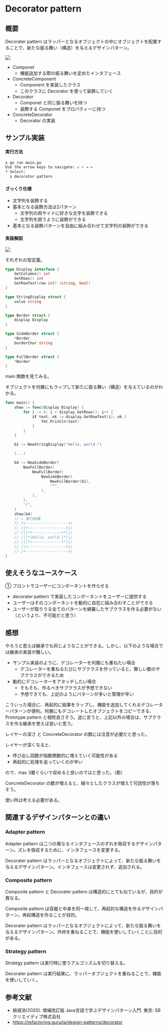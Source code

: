 # Decorator pattern

## 概要
Decorater pattern はラッパーとなるオブジェクトの中にオブジェクトを配置することで、新たな振る舞い（構造）を与えるデザインパターン。

<img src="https://github.com/mmfiber/design-pattern-go-training/blob/main/src/decorator/diagram/abstract.svg" />

* Componet
  * 機能追加する際の振る舞いを定めたインタフェース
* ConcreteComponent
  * Component を実装したクラス
  * このクラスに Decorator を使って装飾していく
* Decorator
  * Componet と同じ振る舞いを持つ
  * 装飾する Componet をプロパティーに持つ
* ConcreteDecorator
  * Decorator の実装

## サンプル実装
#### 実行方法
```sh
❯ go run main.go  
Use the arrow keys to navigate: ↓ ↑ → ← 
? Select: 
  ❯ decorator pattern
```

#### ざっくり仕様
* 文字列を装飾する
* 基本となる装飾方法は2パターン
  * 文字列の両サイドに好きな文字を装飾できる
  * 文字列を囲うように装飾ができる
* 基本となる装飾パターンを自由に組み合わせて文字列の装飾ができる

#### 実装解説
<img src="https://github.com/mmfiber/design-pattern-go-training/blob/main/src/decorator/diagram/impl.svg" />

それぞれの型定義。
```go
type Display interface {
	GetColumns() int
	GetRows() int
	GetRowText(row int) (string, bool)
}

type StringDisplay struct {
	value string
}

type Border struct {
	display Display
}

type SideBorder struct {
	*Border
	borderChar string
}

type FullBorder struct {
	*Border
}
```

main 関数を見てみる。

オブジェクトを何層にもラップして新たに振る舞い（構造）を与えているのがわかる。
```go
func main() {
	show := func(display Display) {
		for i := 0; i < display.GetRows(); i++ {
			if text, ok := display.GetRowText(i); ok {
				fmt.Println(text)
			}
		}
	}

	b1 := NewStringDisplay("Hello, world.")

	(...)

	b4 := NewSideBorder(
		NewFullBorder(
			NewFullBorder(
				NewSideBorder(
					NewFullBorder(b1),
					"*",
				),
			),
		),
		"/",
	)
	show(b4)
	// ↓ 実行結果
	// /+-------------------+/
	// /|+-----------------+|/
	// /||*+-------------+*||/
	// /||*|Hello, world.|*||/
	// /||*+-------------+*||/
	// /|+-----------------+|/
	// /+-------------------+/
}
```

## 使えそうなユースケース
① フロントでユーザーにコンポーネントを作らせる
* decorater pattern で実装したコンポーネントをユーザーに提供する
* ユーザーはそのコンポーネントを動的に自在に組み合わすことができる
* ユーザーが取りうる全てのパターンを網羅したサブクラスを作る必要がない（というより、不可能だと思う）


## 感想
やろうと思えば継承でも同じようなことができる。しかし、以下のような場合では継承の実装が難しい。

* サンプル実装のように、デコレーターを何層にも重ねたい場合
  * デコレーターを重ねるたびにサブクラスを作っていると、夥しい数のサブクラスができるため
* 動的にデコレーターをアタッチしたい場合
  * そもそも、作るべきサブクラスが予想できない
  * 予想できても、上記のようにパターンが多いと管理が辛い

こういった場合に、再起的に結果をラップし、機能を追加してくれるデコレーターパターンが便利。何層にもデコレートしたオブジェクトをコピーできる、Prototype pattern と相性良さそう。逆に言うと、上記以外の場合は、サブクラスを作る継承を使えば良いと思う。

レイヤーの深さ と ConcreteDecorator の数には注意が必要だと思った。

レイヤーが深くなると、
* 呼び出し回数が指数関数的に増えていく可能性がある
* 再起的に処理を追っていくのが辛い

ので、max 3層ぐらいで収めると良いのではと思った。（勘）

ConcreteDecorator の数が増えると、細々としたクラスが増えて可読性が落ちそう。

使い所は考える必要がある。


## 関連するデザインパターンとの違い
### Adapter pattern
Adapter pattern は二つの異なるインタフェースのずれを吸収するデザインパターン。ズレを吸収するために、インタフェースを変更する。

Decorater pattern はラッパーとなるオブジェクトによって、新たな振る舞いを与えるデザインパターン。インタフェースは変更されず、追加される。

### Composite pattern
Composite pattern と Decorater pattern は構造的にとても似ているが、目的が異なる。

Composite pattern は容器と中身を同一視して、再起的な構造を作るデザインパターン。再起構造を作ることが目的。

Decorater pattern はラッパーとなるオブジェクトによって、新たな振る舞いを与えるデザインパターン。外枠を重ねることで、機能を使いしていくことに目的がある。

### Strategy pattern
Strategy pattern は実行時に使うアルゴリズムを切り替える。

Decorater pattern は実行結果に、ラッパーオブジェクトを重ねることで、機能を使いしていく。

## 参考文献
* 結城浩(2020). 増補改訂版 Java言語で学ぶデザインパターン入門. 東京: SBクリエイディブ株式会社 
* https://refactoring.guru/ja/design-patterns/decorator
